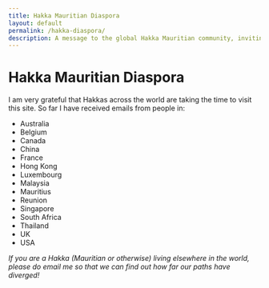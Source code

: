 ```yaml
---
title: Hakka Mauritian Diaspora
layout: default
permalink: /hakka-diaspora/
description: A message to the global Hakka Mauritian community, inviting connection and shared stories.
---
```


# Hakka Mauritian Diaspora

I am very grateful that Hakkas across the world are taking the time to visit this site. So far I have received emails from people in:

- Australia  
- Belgium  
- Canada  
- China  
- France  
- Hong Kong  
- Luxembourg  
- Malaysia  
- Mauritius  
- Reunion  
- Singapore  
- South Africa  
- Thailand  
- UK  
- USA  

*If you are a Hakka (Mauritian or otherwise) living elsewhere in the world, please do email me so that we can find out how far our paths have diverged!*
